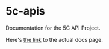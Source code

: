 5c-apis
=======

Documentation for the 5C API Project.

Here's [the link](http://joenewbry.com.s3-website-us-west-2.amazonaws.com/) to the actual docs page.
